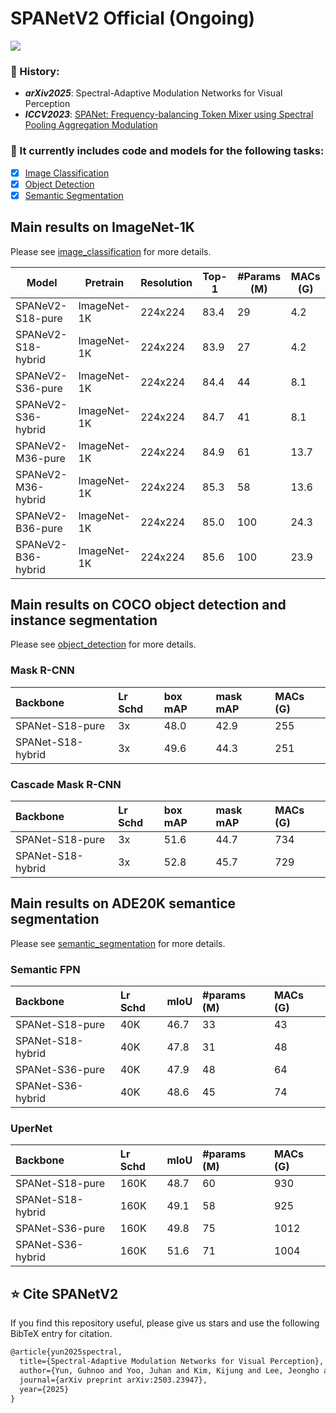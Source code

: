 # SPANetV2 Official (Ongoing)

<p align="left">
<a href="https://arxiv.org/abs/2503.23947" alt="arXiv">
    <img src="https://img.shields.io/badge/arXiv-2503.23947-b31b1b.svg?style=flat" /></a>
</p>

### 📜 History:
- ***arXiv2025***: Spectral-Adaptive Modulation Networks for Visual Perception
- ***ICCV2023***: [SPANet: Frequency-balancing Token Mixer using Spectral Pooling Aggregation Modulation](https://doranlyong.github.io/projects/spanet/)

  

### 🤖 It currently includes code and models for the following tasks:
- [x] [Image Classification](./image_classification)
- [x] [Object Detection](object_detection)
- [x] [Semantic Segmentation](semantic_segmentation)

## Main results on ImageNet-1K
Please see [image_classification](image_classification) for more details.

| Model      | Pretrain    | Resolution | Top-1 | #Params (M) | MACs (G)|
| ---------- | ----------- | ---------- | ----- | ------- | ----- |
| SPANeV2-S18-pure     | ImageNet-1K | 224x224 | 83.4 | 29  | 4.2 |
| SPANeV2-S18-hybrid   | ImageNet-1K | 224x224 | 83.9 | 27  | 4.2 |
| SPANeV2-S36-pure     | ImageNet-1K | 224x224 | 84.4 | 44  | 8.1 |
| SPANeV2-S36-hybrid   | ImageNet-1K | 224x224 | 84.7 | 41  | 8.1 |
| SPANeV2-M36-pure     | ImageNet-1K | 224x224 | 84.9 | 61  | 13.7 |
| SPANeV2-M36-hybrid   | ImageNet-1K | 224x224 | 85.3 | 58  | 13.6 |
| SPANeV2-B36-pure     | ImageNet-1K | 224x224 | 85.0 | 100 | 24.3 |
| SPANeV2-B36-hybrid   | ImageNet-1K | 224x224 | 85.6 | 100 | 23.9 |


## Main results on COCO object detection and instance segmentation 
Please see [object_detection](object_detection) for more details.


### Mask R-CNN 
|         Backbone          | Lr Schd | box mAP | mask mAP | MACs (G)|
| :---------------          | :-----  | :-----  | :------  | :-----  | 
| SPANet-S18-pure           |   3x    |  48.0   |   42.9   |   255   | 
| SPANet-S18-hybrid         |   3x    |  49.6   |   44.3   |   251   | 


### Cascade Mask R-CNN 
|         Backbone          | Lr Schd | box mAP | mask mAP | MACs (G)|
| :---------------          | :-----  | :-----  | :------  | :-----  | 
| SPANet-S18-pure           |   3x    |  51.6   |   44.7   |   734   | 
| SPANet-S18-hybrid         |   3x    |  52.8   |   45.7   |   729   | 

## Main results on ADE20K semantice segmentation 
Please see [semantic_segmentation](semantic_segmentation) for more details.

### Semantic FPN
|         Backbone     | Lr Schd | mIoU | #params (M) | MACs (G) |
| :------------------- | :-----  | :--  | :-----  | :--- |
| SPANet-S18-pure      |   40K   | 46.7 |   33   | 43   |
| SPANet-S18-hybrid    |   40K   | 47.8 |   31   | 48   |
| SPANet-S36-pure      |   40K   | 47.9 |   48   | 64   |
| SPANet-S36-hybrid    |   40K   | 48.6 |   45   | 74   |

### UperNet
|         Backbone     | Lr Schd | mIoU | #params (M) | MACs (G) |
| :------------------- | :-----  | :--  | :----- | :--- |
| SPANet-S18-pure      |   160K  | 48.7 |   60   | 930  |
| SPANet-S18-hybrid    |   160K  | 49.1 |   58   | 925  |
| SPANet-S36-pure      |   160K  | 49.8 |   75   | 1012 |
| SPANet-S36-hybrid    |   160K  | 51.6 |   71   | 1004 |


## ⭐ Cite SPANetV2
If you find this repository useful, please give us stars and use the following BibTeX entry for citation.

```latex
@article{yun2025spectral,
  title={Spectral-Adaptive Modulation Networks for Visual Perception},
  author={Yun, Guhnoo and Yoo, Juhan and Kim, Kijung and Lee, Jeongho and Seo, Paul Hongsuck and Kim, Dong Hwan},
  journal={arXiv preprint arXiv:2503.23947},
  year={2025}
}
```
